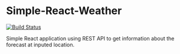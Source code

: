 # Simple-React-Weather
[![Build Status](https://travis-ci.org/V3RON/Simple-React-Weather.svg?branch=master)](https://travis-ci.org/V3RON/Simple-React-Weather)
<p>Simple React application using REST API to get information about the forecast at inputed location.</p>
